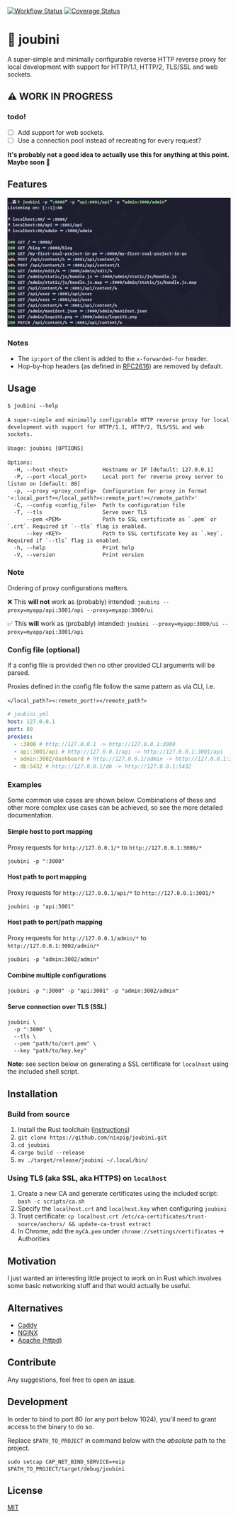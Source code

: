 [![Workflow Status](https://github.com/nixpig/joubini/actions/workflows/general.yml/badge.svg?branch=main)](https://github.com/nixpig/joubini/actions/workflows/general.yml?query=branch%3Amain)
[![Coverage Status](https://coveralls.io/repos/github/nixpig/joubini/badge.svg?branch=main)](https://coveralls.io/github/nixpig/joubini?branch=main)

# 🐙 joubini

A super-simple and minimally configurable reverse HTTP reverse proxy for local development with support for HTTP/1.1, HTTP/2, TLS/SSL and web sockets.

## ⚠️ WORK IN PROGRESS

### todo!

- [ ] Add support for web sockets.
- [ ] Use a connection pool instead of recreating for every request?

**It's probably not a good idea to actually use this for anything at this point. Maybe soon 🤷**

## Features

![Screenshot of Joubini running as reverse proxy](screenshot.png)

### Notes

- The `ip:port` of the client is added to the `x-forwarded-for` header.
- Hop-by-hop headers (as defined in [RFC2616](https://datatracker.ietf.org/doc/html/rfc2616#section-13.5.1)) are removed by default.

## Usage

```shell
$ joubini --help

A super-simple and minimally configurable HTTP reverse proxy for local development with support for HTTP/1.1, HTTP/2, TLS/SSL and web sockets.

Usage: joubini [OPTIONS]

Options:
  -H, --host <host>           Hostname or IP [default: 127.0.0.1]
  -P, --port <local_port>     Local port for reverse proxy server to listen on [default: 80]
  -p, --proxy <proxy_config>  Configuration for proxy in format '<:local_port?></local_path?><:remote_port!></remote_path?>'
  -C, --config <config_file>  Path to configuration file
  -T, --tls                   Serve over TLS
      --pem <PEM>             Path to SSL certificate as `.pem` or `.crt`. Required if `--tls` flag is enabled.
      --key <KEY>             Path to SSL certificate key as `.key`. Required if `--tls` flag is enabled.
  -h, --help                  Print help
  -V, --version               Print version

```

### Note

Ordering of proxy configurations matters.

❌ This **will not** work as (probably) intended:
`joubini --proxy=myapp/api:3001/api --proxy=myapp:3000/ui`

✅ This **will** work as (probably) intended:
`joubini --proxy=myapp:3000/ui --proxy=myapp/api:3001/api`

### Config file (optional)

If a config file is provided then no other provided CLI arguments will be parsed.

Proxies defined in the config file follow the same pattern as via CLI, i.e.

`</local_path?><:remote_port!></remote_path?>`

```yaml
# joubini.yml
host: 127.0.0.1
port: 80
proxies:
  - :3000 # http://127.0.0.1 -> http://127.0.0.1:3000
  - api:3001/api # http://127.0.0.1/api -> http://127.0.0.1:3001/api
  - admin:3002/dashboard # http://127.0.0.1/admin -> http://127.0.0.1:3002/dashboard
  - db:5432 # http://127.0.0.1/db -> http://127.0.0.1:5432
```

### Examples

Some common use cases are shown below. Combinations of these and other more complex use cases can be achieved, so see the more detailed documentation.

#### Simple host to port mapping

Proxy requests for `http://127.0.0.1/*` to `http://127.0.0.1:3000/*`

```shell
joubini -p ":3000"
```

#### Host path to port mapping

Proxy requests for `http://127.0.0.1/api/*` to `http://127.0.0.1:3001/*`

```shell
joubini -p "api:3001"
```

#### Host path to port/path mapping

Proxy requests for `http://127.0.0.1/admin/*` to `http://127.0.0.1:3002/admin/*`

```shell
joubini -p "admin:3002/admin"
```

#### Combine multiple configurations

```shell
joubini -p ":3000" -p "api:3001" -p "admin:3002/admin"
```

#### Serve connection over TLS (SSL)

```shell
joubini \
  -p ":3000" \
  --tls \
  --pem "path/to/cert.pem" \
  --key "path/to/key.key"
```

**Note:** see section below on generating a SSL certificate for `localhost` using the included shell script.

## Installation

### Build from source

1. Install the Rust toolchain ([instructions](https://rustup.rs/))
1. `git clone https://github.com/nixpig/joubini.git`
1. `cd joubini`
1. `cargo build --release`
1. `mv ./target/release/joubini ~/.local/bin/`

### Using TLS (aka SSL, aka HTTPS) on `localhost`

1. Create a new CA and generate certificates using the included script: `bash -c scripts/ca.sh`
1. Specify the `localhost.crt` and `localhost.key` when configuring `joubini`
1. Trust certificate: `cp localhost.crt /etc/ca-certificates/trust-source/anchors/ && update-ca-trust extract`
1. In Chrome, add the `myCA.pem` under `chrome://settings/certificates` -> Authorities

## Motivation

I just wanted an interesting little project to work on in Rust which involves some basic networking stuff and that would actually be useful.

## Alternatives

- [Caddy](https://caddyserver.com/)
- [NGINX](https://www.nginx.com/)
- [Apache (httpd)](https://httpd.apache.org/)

## Contribute

Any suggestions, feel free to open an [issue](https://github.com/nixpig/joubini/issues).

## Development

In order to bind to port 80 (or any port below 1024), you'll need to grant access to the binary to do so.

Replace `$PATH_TO_PROJECT` in command below with the _absolute_ path to the project.

```shell
sudo setcap CAP_NET_BIND_SERVICE=+eip $PATH_TO_PROJECT/target/debug/joubini

```

## License

[MIT](https://github.com/nixpig/joubini?tab=MIT-1-ov-file#readme)
